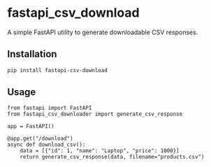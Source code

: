 # fastapi_csv_download

A simple FastAPI utility to generate downloadable CSV responses.

## Installation

```bash
pip install fastapi-csv-download
```

## Usage

```
from fastapi import FastAPI
from fastapi_csv_downloader import generate_csv_response

app = FastAPI()

@app.get("/download")
async def download_csv():
    data = [{"id": 1, "name": "Laptop", "price": 1000}]
    return generate_csv_response(data, filename="products.csv")
```
